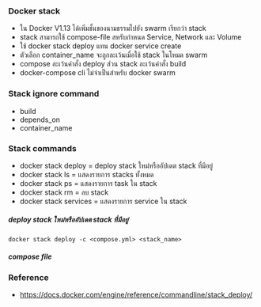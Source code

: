 ### Docker stack

- ใน Docker V1.13 ได้เพิ่มชั้นของนามธรรมไปยัง swarm เรียกว่า stack
- stack สามารถใช้ compose-file สหรับกำหนด Service, Network และ Volume
- ใช้ docker stack deploy แทน docker service create
- ตัวเลือก container_name จะถูกละเว้นเมื่อใช้ stack ในโหมด swarm
- compose ละเว้นคำสั่ง deploy ส่วน stack ละเว้นคำสั่ง build
- docker-compose cli ไม่จำเป็นสำหรับ docker swarm

### Stack ignore command

- build
- depends_on
- container_name

### Stack commands

- docker stack deploy = deploy stack ใหม่หรืออัปเดต stack ที่มีอยู่
- docker stack ls = แสดงรายการ stacks ทั้งหมด
- docker stack ps = แสดงรายการ task ใน stack
- docker stack rm = ลบ stack
- docker stack services = แสดงรายการ service ใน stack

##### deploy stack ใหม่หรืออัปเดต stack ที่มีอยู่

    docker stack deploy -c <compose.yml> <stack_name>

##### compose file

### Reference

- https://docs.docker.com/engine/reference/commandline/stack_deploy/

